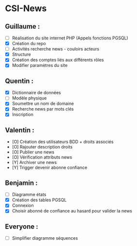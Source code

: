 # CSI-News

## Guillaume :
- [ ] Réalisation du site internet PHP (Appels fonctions PGSQL)
- [x] Création du repo
- [ ] Activités recherche news - couloirs acteurs
- [x] Structure
- [x] Création des comptes liés aux différents rôles
- [x] Modifier paramètres du site
## Quentin :
- [x] Dictionnaire de données
- [ ] Modèle physique
- [x] Soumettre un nom de domaine
- [x] Recherche news par mots clés
- [x] Inscription
## Valentin : 
- [O] Création des utilisateurs BDD + droits associés
- [O] Rajouter description droits
- [O] Publier une news
- [O] Vérification attributs news 
- [Y] Archiver une news
- [Y] Trigger devenir abonne confiance
## Benjamin : 
- [ ] Diagramme états
- [x] Création des tables PGSQL
- [x] Connexion	
- [x] Choisir abonné de confiance au hasard pour valider la news

## Everyone :
- [ ] Simplifier diagramme séquences
